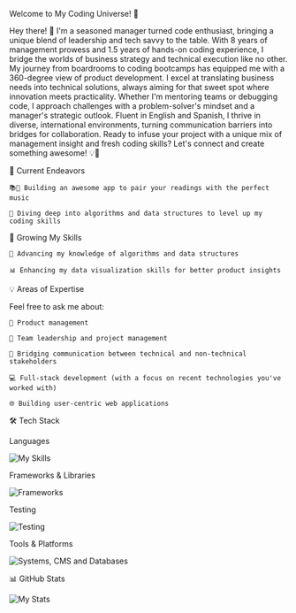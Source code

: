 Welcome to My Coding Universe! 🚀

Hey there! 👋 I'm a seasoned manager turned code enthusiast, bringing a unique blend of leadership and tech savvy to the table. With 8 years of management prowess and 1.5 years of hands-on coding experience, I bridge the worlds of business strategy and technical execution like no other. My journey from boardrooms to coding bootcamps has equipped me with a 360-degree view of product development. I excel at translating business needs into technical solutions, always aiming for that sweet spot where innovation meets practicality. Whether I'm mentoring teams or debugging code, I approach challenges with a problem-solver's mindset and a manager's strategic outlook. Fluent in English and Spanish, I thrive in diverse, international environments, turning communication barriers into bridges for collaboration. Ready to infuse your project with a unique mix of management insight and fresh coding skills? Let's connect and create something awesome! 💡🚀


🔭 Current Endeavors

    📚🎵 Building an awesome app to pair your readings with the perfect music

    🧠 Diving deep into algorithms and data structures to level up my coding skills



  🌱 Growing My Skills

    🧮 Advancing my knowledge of algorithms and data structures

    📊 Enhancing my data visualization skills for better product insights


  💡 Areas of Expertise

  Feel free to ask me about:

    🚀 Product management

    👥 Team leadership and project management

    🔗 Bridging communication between technical and non-technical stakeholders

    💻 Full-stack development (with a focus on recent technologies you've worked with)

    🌐 Building user-centric web applications


🛠️ Tech Stack

Languages

![My Skills](https://skillicons.dev/icons?i=js,html,css,py,ruby,ts)

Frameworks & Libraries

![Frameworks](https://skillicons.dev/icons?i=bootstrap,express,jquery,nestjs,nodejs,rails,react,sass,vite)

Testing

![Testing](https://skillicons.dev/icons?i=cypress,jest)

Tools & Platforms

![Systems, CMS and Databases](https://skillicons.dev/icons?i=git,github,postgres,prisma,redis,selenium)

📊 GitHub Stats

![My Stats](https://github-readme-stats.vercel.app/api?username=aleaguilar01&show_icons=true&theme=radical)





